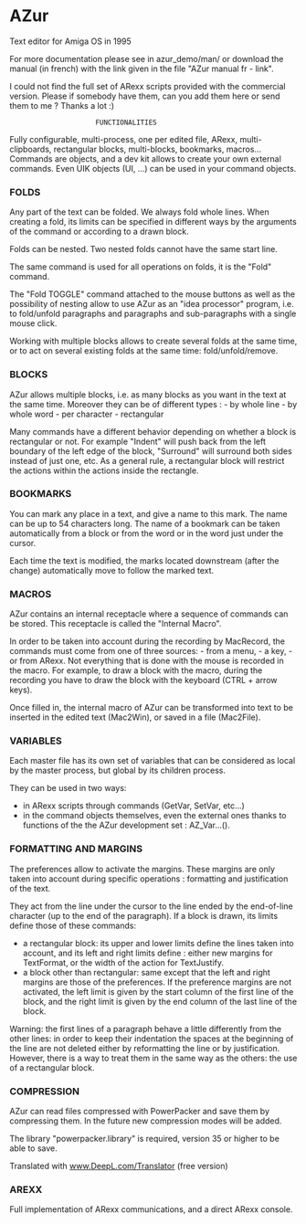 # AZur
Text editor for Amiga OS in 1995

For more documentation please see in azur_demo/man/ or download the manual (in french) with the link given in the file "AZur manual fr - link".

I could not find the full set of ARexx scripts provided with the commercial version.
Please if somebody have them, can you add them here or send them to me ?
Thanks a lot :)

 

                         FUNCTIONALITIES



Fully configurable, multi-process, one per edited file, ARexx, multi-clipboards, rectangular blocks, multi-blocks, bookmarks, macros... Commands are objects, and a dev kit allows to create your own external commands. Even UIK objects (UI, ...) can be used in your command objects.


### FOLDS

Any part of the text can be folded. We always fold whole lines. 
When creating a fold, its limits can be specified in different ways by the arguments of the command or according to a drawn block.

Folds can be nested. Two nested folds cannot have the same start line.

The same command is used for all operations on folds, it is the "Fold" command.

The "Fold TOGGLE" command attached to the mouse buttons as well as the possibility of nesting allow to use AZur as an "idea processor" program, i.e. to fold/unfold paragraphs and paragraphs and sub-paragraphs with a single mouse click.

Working with multiple blocks allows to create several folds at the same time, or to act on several existing folds at the same time: fold/unfold/remove.


### BLOCKS

AZur allows multiple blocks, i.e. as many blocks as you want in the text at the same time. Moreover they can be of
different types :
    - by whole line
    - by whole word
    - per character
    - rectangular

Many commands have a different behavior depending on whether a block is rectangular or not.
For example "Indent" will push back from the left boundary of the left edge of the block, "Surround" will surround both sides instead of just one, etc.
As a general rule, a rectangular block will restrict the actions within the actions inside the rectangle.


### BOOKMARKS

You can mark any place in a text, and give a name to this mark.
The name can be up to 54 characters long.
The name of a bookmark can be taken automatically from a block or from the word or in the word just under the cursor.

Each time the text is modified, the marks located downstream (after the change) automatically move to follow the marked text.


### MACROS

AZur contains an internal receptacle where a sequence of commands can be stored. This receptacle is called the "Internal Macro".

In order to be taken into account during the recording by MacRecord, the commands must come from one of three sources:
    - from a menu,
    - a key,
    - or from ARexx.
Not everything that is done with the mouse is recorded in the macro.
For example, to draw a block with the macro, during the recording you have to draw the block with the keyboard (CTRL + arrow keys).

Once filled in, the internal macro of AZur can be transformed into text to be inserted in the edited text (Mac2Win), or saved in a file (Mac2File).


### VARIABLES

Each master file has its own set of variables that can be considered as local by the master process, but global by its children process.

They can be used in two ways:
- in ARexx scripts through commands (GetVar, SetVar, etc...)
- in the command objects themselves, even the external ones thanks to functions of the the AZur development set : AZ_Var...().


### FORMATTING AND MARGINS

The preferences allow to activate the margins. These margins are only taken into account during specific operations : formatting and justification of the text.

They act from the line under the cursor to the line ended by the end-of-line character (up to the end of the paragraph).
If a block is drawn, its limits define those of these commands:
- a rectangular block: its upper and lower limits define the lines taken into account, and its left and right limits define : either new margins for TextFormat, or the width of the action for TextJustify.
- a block other than rectangular: same except that the left and right margins are those of the preferences. If the preference margins are not activated, the left limit is given by the start column of the first line of the block, and the right limit is given by the end column of the last line of the block.

Warning: the first lines of a paragraph behave a little differently from the other lines: in order to keep their indentation the spaces at the beginning of the line are not deleted either by reformatting the line or by justification. However, there is a way to treat them in the same way as the others: the use of a rectangular block.


### COMPRESSION

AZur can read files compressed with PowerPacker and save them by compressing them. In the future new compression modes will be added.

The library "powerpacker.library" is required, version 35 or higher to be able to save.

Translated with www.DeepL.com/Translator (free version)


### AREXX

Full implementation of ARexx communications, and a direct ARexx console.
